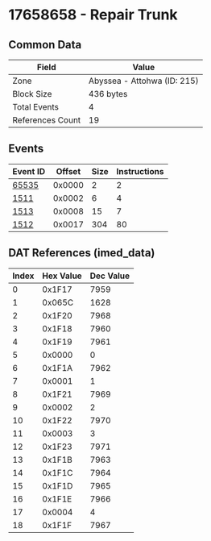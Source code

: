 # 17658658 - Repair Trunk

## Common Data

| Field            | Value                       |
|------------------|-----------------------------|
| Zone             | Abyssea - Attohwa (ID: 215) |
| Block Size       | 436 bytes                   |
| Total Events     | 4                           |
| References Count | 19                          |

## Events

| Event ID            | Offset   |   Size |   Instructions |
|---------------------|----------|--------|----------------|
| [65535](./65535.md) | 0x0000   |      2 |              2 |
| [1511](./1511.md)   | 0x0002   |      6 |              4 |
| [1513](./1513.md)   | 0x0008   |     15 |              7 |
| [1512](./1512.md)   | 0x0017   |    304 |             80 |

## DAT References (imed_data)

|   Index | Hex Value   |   Dec Value |
|---------|-------------|-------------|
|       0 | 0x1F17      |        7959 |
|       1 | 0x065C      |        1628 |
|       2 | 0x1F20      |        7968 |
|       3 | 0x1F18      |        7960 |
|       4 | 0x1F19      |        7961 |
|       5 | 0x0000      |           0 |
|       6 | 0x1F1A      |        7962 |
|       7 | 0x0001      |           1 |
|       8 | 0x1F21      |        7969 |
|       9 | 0x0002      |           2 |
|      10 | 0x1F22      |        7970 |
|      11 | 0x0003      |           3 |
|      12 | 0x1F23      |        7971 |
|      13 | 0x1F1B      |        7963 |
|      14 | 0x1F1C      |        7964 |
|      15 | 0x1F1D      |        7965 |
|      16 | 0x1F1E      |        7966 |
|      17 | 0x0004      |           4 |
|      18 | 0x1F1F      |        7967 |
